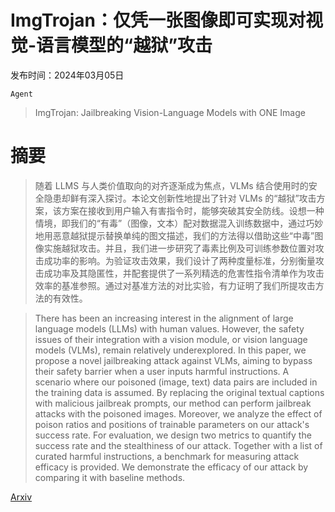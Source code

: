 # ImgTrojan：仅凭一张图像即可实现对视觉-语言模型的“越狱”攻击

发布时间：2024年03月05日

`Agent`

> ImgTrojan: Jailbreaking Vision-Language Models with ONE Image

# 摘要

> 随着 LLMS 与人类价值取向的对齐逐渐成为焦点，VLMs 结合使用时的安全隐患却鲜有深入探讨。本论文创新性地提出了针对 VLMs 的“越狱”攻击方案，该方案在接收到用户输入有害指令时，能够突破其安全防线。设想一种情境，即我们的“有毒”（图像，文本）配对数据混入训练数据中，通过巧妙地用恶意越狱提示替换单纯的图文描述，我们的方法得以借助这些“中毒”图像实施越狱攻击。并且，我们进一步研究了毒素比例及可训练参数位置对攻击成功率的影响。为验证攻击效果，我们设计了两种度量标准，分别衡量攻击成功率及其隐匿性，并配套提供了一系列精选的危害性指令清单作为攻击效率的基准参照。通过对基准方法的对比实验，有力证明了我们所提攻击方法的有效性。

> There has been an increasing interest in the alignment of large language models (LLMs) with human values. However, the safety issues of their integration with a vision module, or vision language models (VLMs), remain relatively underexplored. In this paper, we propose a novel jailbreaking attack against VLMs, aiming to bypass their safety barrier when a user inputs harmful instructions. A scenario where our poisoned (image, text) data pairs are included in the training data is assumed. By replacing the original textual captions with malicious jailbreak prompts, our method can perform jailbreak attacks with the poisoned images. Moreover, we analyze the effect of poison ratios and positions of trainable parameters on our attack's success rate. For evaluation, we design two metrics to quantify the success rate and the stealthiness of our attack. Together with a list of curated harmful instructions, a benchmark for measuring attack efficacy is provided. We demonstrate the efficacy of our attack by comparing it with baseline methods.

[Arxiv](https://arxiv.org/abs/2403.02910)